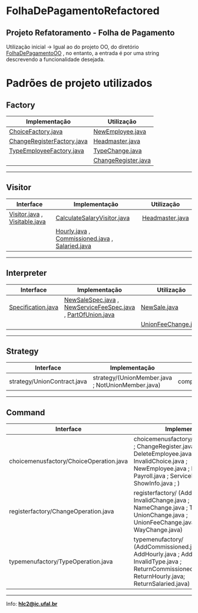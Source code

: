 # FolhaDePagamentoRefactored

## Projeto Refatoramento - Folha de Pagamento

Utilização inicial -> Igual ao do projeto OO, do diretório [FolhaDePagamentoOO](https://github.com/hglps/FolhaDePagamentoOO/) , 
no entanto, a entrada é por uma string descrevendo a funcionalidade desejada.

# Padrões de projeto utilizados

## Factory
| Implementação | Utilização|
| ------------- | ----------- | 
|  [ChoiceFactory.java](https://github.com/hglps/FolhaDePagamentoRefactored/blob/master/src/choicesmenufactory/ChoiceFactory.java)    |  [NewEmployee.java](https://github.com/hglps/FolhaDePagamentoRefactored/blob/master/src/choicesmenufactory/NewEmployee.java) |
|   [ChangeRegisterFactory.java](https://github.com/hglps/FolhaDePagamentoRefactored/blob/master/src/registerfactory/ChangeRegisterFactory.java) |  [Headmaster.java](https://github.com/hglps/FolhaDePagamentoRefactored/blob/master/src/main/HeadMaster.java) |
|   [TypeEmployeeFactory.java](https://github.com/hglps/FolhaDePagamentoRefactored/blob/master/src/typemenufactory/TypeEmployeeFactory.java) | [TypeChange.java](https://github.com/hglps/FolhaDePagamentoRefactored/blob/master/src/registerfactory/TypeChange.java) |
| | [ChangeRegister.java](https://github.com/hglps/FolhaDePagamentoRefactored/blob/master/src/choicesmenufactory/ChangeRegister.java) |

---

## Visitor
| Interface | Implementação |  Utilização |
| ------------- | ------------- | ------------- |
|  [Visitor.java](https://github.com/hglps/FolhaDePagamentoRefactored/blob/master/src/visitor/Visitor.java) , [Visitable.java](https://github.com/hglps/FolhaDePagamentoRefactored/blob/master/src/visitor/Visitable.java)    |  [CalculateSalaryVisitor.java](https://github.com/hglps/FolhaDePagamentoRefactored/blob/master/src/visitor/CalculateSalaryVisitor.java)   |   [Headmaster.java](https://github.com/hglps/FolhaDePagamentoRefactored/blob/master/src/main/HeadMaster.java)|
|     |  [Hourly.java](https://github.com/hglps/FolhaDePagamentoRefactored/blob/master/src/companypackage/Hourly.java) , [Commissioned.java](https://github.com/hglps/FolhaDePagamentoRefactored/blob/master/src/companypackage/Commissioned.java) , [Salaried.java](https://github.com/hglps/FolhaDePagamentoRefactored/blob/master/src/companypackage/Salaried.java)   |   

---

## Interpreter
| Interface | Implementação |  Utilização |
| ------------- | ------------- | ------------- |
|  [Specification.java](https://github.com/hglps/FolhaDePagamentoRefactored/blob/master/src/interpreter/Specification.java)    |  [NewSaleSpec.java](https://github.com/hglps/FolhaDePagamentoRefactored/blob/master/src/interpreter/NewSaleSpec.java) , [NewServiceFeeSpec.java](https://github.com/hglps/FolhaDePagamentoRefactored/blob/master/src/interpreter/NewServiceFeeSpec.java) , [PartOfUnion.java](https://github.com/hglps/FolhaDePagamentoRefactored/blob/master/src/interpreter/PartOfUnion.java)  |   [NewSale.java](https://github.com/hglps/FolhaDePagamentoRefactored/blob/master/src/choicesmenufactory/NewSale.java) |
|     |    |  [UnionFeeChange.java](https://github.com/hglps/FolhaDePagamentoRefactored/blob/master/src/registerfactory/UnionFeeChange.java) |

---

## Strategy
| Interface | Implementação |  Utilização |
| ------------- | ------------- | ------------- |
| strategy/UnionContract.java     |  strategy/(UnionMember.java ; NotUnionMember.java)  |   companypackage/Employee.java |

---

## Command
| Interface | Implementação | 
| ------------- | ------------- | 
| choicemenusfactory/ChoiceOperation.java     |  choicemenusfactory/(CardUpdate.java ; ChangeRegister.java ; DeleteEmployee.java ; InvalidChoice.java ; NewEmployee.java ; NewSale.java ; Payroll.java ; ServiceFee.java ; ShowInfo.java ; )
|  registerfactory/ChangeOperation.java     |  registerfactory/ (AddressChange.java ;  InvalidChange.java ; NameChange.java ; TypeChange.java ; UnionChange.java ; UnionFeeChange.java ; WayChange.java)  |
|  typemenufactory/TypeOperation.java      | typemenufactory/ (AddCommissioned.java ; AddHourly.java ; AddSalaried.java ; InvalidType.java ; ReturnCommissioned.java; ReturnHourly.java; ReturnSalaried.java)  | 

---


Info: **hlc2@ic.ufal.br**
         
